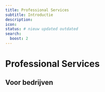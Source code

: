 ```yaml
---
title: Professional Services
subtitle: Introductie 
description: 
icon: 
status: # nieuw updated outdated
search:
  boost: 2 
---
```


# Professional Services

## Voor bedrijven